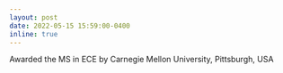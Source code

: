 ```yaml
---
layout: post
date: 2022-05-15 15:59:00-0400
inline: true
---
```


Awarded the MS in ECE by Carnegie Mellon University, Pittsburgh, USA
